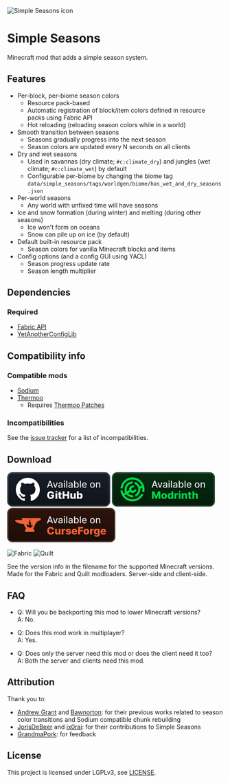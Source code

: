 ![Simple Seasons icon](docs/assets/icon/icon_128x128.png)

# Simple Seasons

Minecraft mod that adds a simple season system.

## Features

- Per-block, per-biome season colors
    - Resource pack-based
    - Automatic registration of block/item colors defined in resource packs using Fabric API
    - Hot reloading (reloading season colors while in a world)
- Smooth transition between seasons
    - Seasons gradually progress into the next season
    - Season colors are updated every N seconds on all clients
- Dry and wet seasons
    - Used in savannas (dry climate; `#c:climate_dry`) and jungles (wet climate; `#c:climate_wet`) by default
    - Configurable per-biome by changing the biome tag `data/simple_seasons/tags/worldgen/biome/has_wet_and_dry_seasons.json`
- Per-world seasons
    - Any world with unfixed time will have seasons
- Ice and snow formation (during winter) and melting (during other seasons)
    - Ice won't form on oceans
    - Snow can pile up on ice (by default)
- Default built-in resource pack
    - Season colors for vanilla Minecraft blocks and items
- Config options (and a config GUI using YACL)
    - Season progress update rate
    - Season length multiplier

## Dependencies

### Required

- [Fabric API](https://modrinth.com/mod/fabric-api)
- [YetAnotherConfigLib](https://modrinth.com/mod/yacl)

## Compatibility info

### Compatible mods

- [Sodium](https://modrinth.com/mod/sodium)
- [Thermoo](https://modrinth.com/mod/thermoo)
  - Requires [Thermoo Patches](https://modrinth.com/mod/thermoo-patches)

### Incompatibilities

See the [issue tracker](https://github.com/steves-underwater-paradise/simple-seasons/issues?q=is%3Aissue+is%3Aopen+sort%3Aupdated-desc+label%3Acompatibility)
for a list of incompatibilities.

## Download

[![GitHub](https://github.com/intergrav/devins-badges/raw/2dc967fc44dc73850eee42c133a55c8ffc5e30cb/assets/cozy/available/github_vector.svg)](https://github.com/steves-underwater-paradise/simple-seasons)
[![Modrinth](https://github.com/intergrav/devins-badges/raw/2dc967fc44dc73850eee42c133a55c8ffc5e30cb/assets/cozy/available/modrinth_vector.svg)](https://modrinth.com/mod/simple-seasons)
[![CurseForge](https://github.com/intergrav/devins-badges/raw/2dc967fc44dc73850eee42c133a55c8ffc5e30cb/assets/cozy/available/curseforge_vector.svg)](https://www.curseforge.com/minecraft/mc-mods/simple-seasons)

![Fabric](https://github.com/intergrav/devins-badges/raw/2dc967fc44dc73850eee42c133a55c8ffc5e30cb/assets/compact/supported/fabric_vector.svg)
![Quilt](https://github.com/intergrav/devins-badges/raw/2dc967fc44dc73850eee42c133a55c8ffc5e30cb/assets/compact/supported/quilt_vector.svg)

See the version info in the filename for the supported Minecraft versions.  
Made for the Fabric and Quilt modloaders.
Server-side and client-side.

## FAQ

- Q: Will you be backporting this mod to lower Minecraft versions?  
  A: No.

- Q: Does this mod work in multiplayer?  
  A: Yes.

- Q: Does only the server need this mod or does the client need it too?  
  A: Both the server and clients need this mod.

## Attribution

Thank you to:
- [Andrew Grant](https://github.com/Andrew6rant) and [Bawnorton](https://github.com/Bawnorton): for their previous works
related to season color transitions and Sodium compatible chunk rebuilding
- [JorisDeBeer](https://github.com/JorisDeBeer) and [ix0rai](https://github.com/ix0rai): for their contributions to Simple Seasons
- [GrandmaPork](https://github.com/GrandmaPork): for feedback

## License

This project is licensed under LGPLv3, see [LICENSE](https://github.com/steves-underwater-paradise/simple-seasons/blob/1.20.x/LICENSE).

